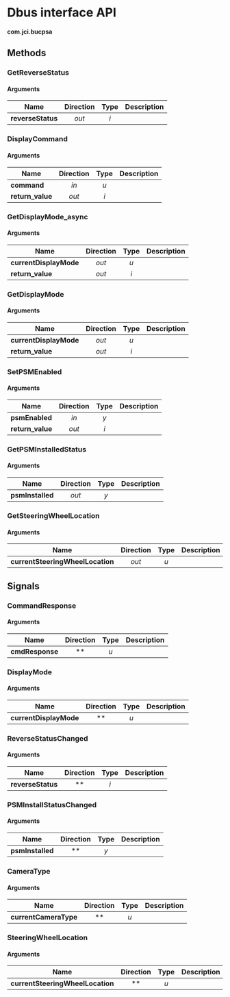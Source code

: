 
# Dbus interface API

**com.jci.bucpsa**


## Methods

### GetReverseStatus



#### Arguments

| Name | Direction | Type | Description |
| --- | :---: | :---: | --- |
| **reverseStatus** | *out* | *i* |  |


### DisplayCommand



#### Arguments

| Name | Direction | Type | Description |
| --- | :---: | :---: | --- |
| **command** | *in* | *u* |  |
| **return\_value** | *out* | *i* |  |


### GetDisplayMode\_async



#### Arguments

| Name | Direction | Type | Description |
| --- | :---: | :---: | --- |
| **currentDisplayMode** | *out* | *u* |  |
| **return\_value** | *out* | *i* |  |


### GetDisplayMode



#### Arguments

| Name | Direction | Type | Description |
| --- | :---: | :---: | --- |
| **currentDisplayMode** | *out* | *u* |  |
| **return\_value** | *out* | *i* |  |


### SetPSMEnabled



#### Arguments

| Name | Direction | Type | Description |
| --- | :---: | :---: | --- |
| **psmEnabled** | *in* | *y* |  |
| **return\_value** | *out* | *i* |  |


### GetPSMInstalledStatus



#### Arguments

| Name | Direction | Type | Description |
| --- | :---: | :---: | --- |
| **psmInstalled** | *out* | *y* |  |


### GetSteeringWheelLocation



#### Arguments

| Name | Direction | Type | Description |
| --- | :---: | :---: | --- |
| **currentSteeringWheelLocation** | *out* | *u* |  |



## Signals

### CommandResponse



#### Arguments

| Name | Direction | Type | Description |
| --- | :---: | :---: | --- |
| **cmdResponse** | ** | *u* |  |


### DisplayMode



#### Arguments

| Name | Direction | Type | Description |
| --- | :---: | :---: | --- |
| **currentDisplayMode** | ** | *u* |  |


### ReverseStatusChanged



#### Arguments

| Name | Direction | Type | Description |
| --- | :---: | :---: | --- |
| **reverseStatus** | ** | *i* |  |


### PSMInstallStatusChanged



#### Arguments

| Name | Direction | Type | Description |
| --- | :---: | :---: | --- |
| **psmInstalled** | ** | *y* |  |


### CameraType



#### Arguments

| Name | Direction | Type | Description |
| --- | :---: | :---: | --- |
| **currentCameraType** | ** | *u* |  |


### SteeringWheelLocation



#### Arguments

| Name | Direction | Type | Description |
| --- | :---: | :---: | --- |
| **currentSteeringWheelLocation** | ** | *u* |  |

